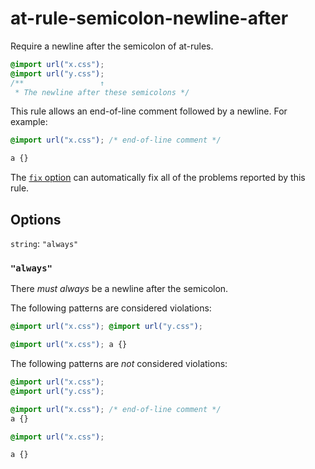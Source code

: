 # at-rule-semicolon-newline-after

Require a newline after the semicolon of at-rules.

```css
@import url("x.css");
@import url("y.css");
/**                 ↑
 * The newline after these semicolons */
```

This rule allows an end-of-line comment followed by a newline. For example:

```css
@import url("x.css"); /* end-of-line comment */

a {}
```

The [`fix` option](../../../docs/user-guide/usage/options.md#fix) can automatically fix all of the problems reported by this rule.

## Options

`string`: `"always"`

### `"always"`

There *must always* be a newline after the semicolon.

The following patterns are considered violations:

```css
@import url("x.css"); @import url("y.css");
```

```css
@import url("x.css"); a {}
```

The following patterns are *not* considered violations:

```css
@import url("x.css");
@import url("y.css");
```

```css
@import url("x.css"); /* end-of-line comment */
a {}
```

```css
@import url("x.css");

a {}
```
